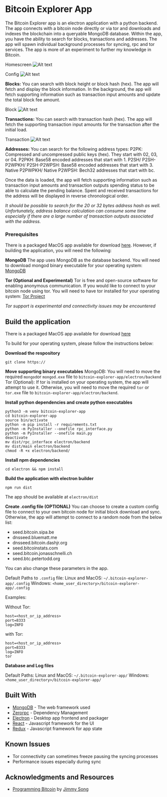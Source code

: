 # Bitcoin Explorer App

The Bitcoin Explorer app is an electron application with a python backend. The app connects with a bitcoin node directly or via tor and downloads and indexes the blockchain into a queryable MongoDB database. Within the app, you have the ability to search for blocks, transactions and addresses. The app will spawn individual background processes for syncing, rpc and tor services. The app is more of an experiment to further my knowledge in Bitcoin.

Homescreen
![Alt text](/Docs/screenshot_home.png?raw=true "Home")

Config
![Alt text](/Docs/screenshot_config.png?raw=true "Config")

**Blocks:**
You can search with block height or block hash (hex). The app will fetch and display the block information. In the background, the app will fetch supporting information such as transaction input amounts and update the total block fee amount.

Block
![Alt text](/Docs/screenshot_block.png?raw=true "Block")

**Transactions:**
You can search with transaction hash (hex). The app will fetch the supporting transaction input amounts for the transaction after the initial load.

Transaction
![Alt text](/Docs/screenshot_tx.png?raw=true "Transaction")

**Addresses:**
You can search for the following address types:
P2PK: Compressed and uncompressed public keys (hex). They start with 02, 03, or 04.
P2PKH: Base58 encoded addresses that start with 1.
P2SH/ P2SH-P2WPKH/ P2SH-P2WPSH: Base58 encoded addresses that start with 3.
Native P2PWPKH/ Native P2WPSH: Bech32 addresses that start with bc.

Once the data is loaded, the app will fetch supporting information such as transaction input amounts and transaction outputs spending status to be able to calculate the pending balance. Spent and received transactions for the address will be displayed in reverse chronological order.

*It should be possible to search for the 20 or 32 bytes address hash as well.*
*Unfortunately, address balance calculation can consume some time especially if there are a large number of transaction outputs associated with the address.*

### Prerequisites

There is a packaged MacOS app available for download [here](https://gofile.io/d/KyXTrl). However, if building the application, you will need the following:

**MongoDB**
The app uses MongoDB as the database backend. You will need to download mongod binary executable for your operating system:
[MongoDB](https://www.mongodb.com/download-center/community)

**Tor (Optional and Experimental)**
Tor is free and open-source software for enabling anonymous communication. If you would like to connect to your bitcoin node using tor. You will need to have tor installed for your operating system:
[Tor Project](https://2019.www.torproject.org/docs/tor-doc-osx.html.en)

*Tor support is experimental and connectivity issues may be encountered*

## Build the application

There is a packaged MacOS app available for download [here](https://gofile.io/d/KyXTrl)

To build for your operating system, please follow the instructions below:

**Download the respository**
```
git clone https://
```

**Move supporting binary executables**
MongoDB: You will need to move the required ```mongod```or ```mongod.exe``` file to ```bitcoin-explorer-app/electron/backend```
Tor (Optional): If tor is installed on your operating system, the app will attempt to use it. Otherwise, you will need to move the required ```tor``` or ```tor.exe``` file to ```bitcoin-explorer-app/electron/backend```.

**Install python dependencies and create python executables**
```
python3 -m venv bitcoin-explorer-app
cd bitcoin-explorer-app
source bin/activate
python -m pip install -r requirements.txt
python -m PyInstaller --onefile rpc_interface.py
python -m PyInstaller --onefile main.py
deactivate
mv dist/rpc_interface electron/backend
mv dist/main electron/backend
chmod -R +x electron/backend/
```

**Install npm dependencies**
```
cd electron && npm install
```

**Build the application with electron builder**
```
npm run dist
```
The app should be available at ```electron/dist```

**Create .config file (OPTIONAL)**
You can choose to create a custom config file to connect to your own bitcoin node for initial block download and sync. Otherwise, the app will attempt to connect to a random node from the below list:

* seed.bitcoin.sipa.be
* dnsseed.bluematt.me
* dnsseed.bitcoin.dashjr.org
* seed.bitcoinstats.com
* seed.bitcoin.jonasschnelli.ch
* seed.btc.petertodd.org

You can also change these parameters in the app.

Default Paths to ```.config``` file:
Linux and MacOS: ```~/.bitcoin-explorer-app/.config```
Windows: ```<home_user_directory>/bitcoin-explorer-app/.config```

Examples:

  Without Tor:
  ```
  host=<host_or_ip_address>
  port=8333
  log=INFO
  ```

  with Tor:
  ```
  host=<host_or_ip_address>
  port=8333
  log=INFO
  tor
  ```

**Database and Log files**

Default Paths:
Linux and MacOS: ```~/.bitcoin-explorer-app/```
Windows: ```<home_user_directory>/bitcoin-explorer-app/```

## Built With

* [MongoDB](https://www.mongodb.com) - The web framework used
* [Zerorpc](https://www.zerorpc.io) - Dependency Management
* [Electron](https://www.electronjs.org) - Desktop app frontend and packager
* [React](https://reactjs.org) - Javascript framework for the UI
* [Redux](https://redux.js.org) - Javascript framework for app state

## Known Issues

* Tor connectivity can sometimes freeze pausing the syncing processes
* Performance issues especially during sync

## Acknowledgments and Resources

* [Programming Bitcoin](https://programmingbitcoin.com) by [Jimmy Song](https://github.com/jimmysong/programmingbitcoin)

